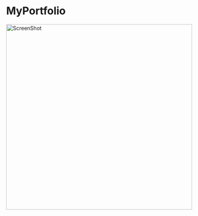 # MyPortfolio
<img src="../assets/images/Screenshot 2023-06-27 145008.gif" alt="ScreenShot" width="500px">
